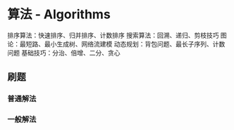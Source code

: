 # 算法 - Algorithms

排序算法：快速排序、归并排序、计数排序
搜索算法：回溯、递归、剪枝技巧
图论：最短路、最小生成树、网络流建模
动态规划：背包问题、最长子序列、计数问题
基础技巧：分治、倍增、二分、贪心

## 刷题
### 普通解法
### 一般解法